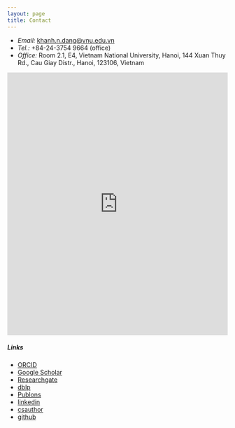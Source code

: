 ```yaml
---
layout: page
title: Contact 
---
```




- *Email:* [khanh.n.dang@vnu.edu.vn](mailto:khanh.n.dang@vnu.edu.vn)
- *Tel.:* +84-24-3754 9664 (office)
- *Office:* Room 2.1, E4, Vietnam National University, Hanoi, 144 Xuan Thuy Rd., Cau Giay Distr., Hanoi, 123106, Vietnam  


<iframe src="https://www.google.com/maps/embed?pb=!1m18!1m12!1m3!1d3723.861113554082!2d105.7805135512031!3d21.03824249275995!2m3!1f0!2f0!3f0!3m2!1i1024!2i768!4f13.1!3m3!1m2!1s0x3135ab354920c233%3A0x5d0313a3bfdc4f37!2sVNU%20University%20of%20Engineering%20and%20Technology!5e0!3m2!1sen!2s!4v1621681710447!5m2!1sen!2s" width="100%" class="rounded" height="600" style="border:0;" allowfullscreen="" loading="lazy"></iframe>


##### Links

- [ORCID](https://orcid.org/0000-0001-6702-3870)
- [Google Scholar](https://scholar.google.com.vn/citations?user=mQbqkUMAAAAJ) 
- [Researchgate](https://www.researchgate.net/profile/Khanh-Dang-16)
- [dblp](https://dblp.uni-trier.de/pid/184/5348.html)
- [Publons](https://publons.com/researcher/3564843)
- [linkedin](https://www.linkedin.com/in/dnk0904/)
- [csauthor](https://www.csauthors.net/khanh-n-dang/)
- [github](https://github.com/khanhdang)
